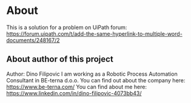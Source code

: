# About
This is a solution for a problem on UiPath forum:
https://forum.uipath.com/t/add-the-same-hyperlink-to-multiple-word-documents/248167/2

## About author of this project
Author: Dino Filipovic
I am working as a Robotic Process Automation Consultant in BE-terna d.o.o.
You can find out about the company here: https://www.be-terna.com/
You can find about me here: https://www.linkedin.com/in/dino-filipovic-4073bb43/
